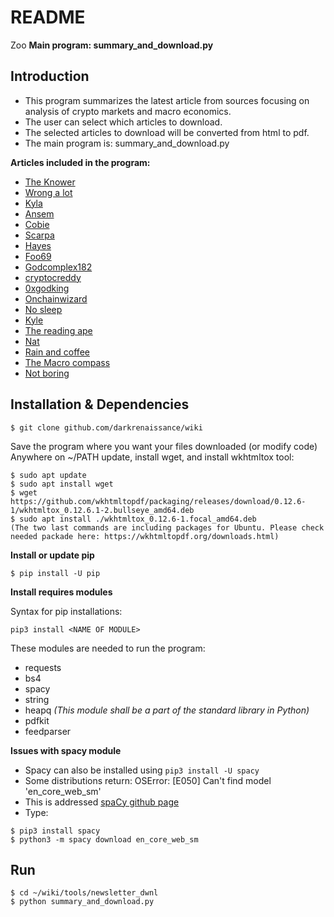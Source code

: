 # README
Zoo
**Main program: summary_and_download.py**

## Introduction

- This program summarizes the latest article from sources focusing on
analysis of crypto markets and macro economics.
- The user can select which articles to download.
- The selected articles to download will be converted from html to pdf.
- The main program is: summary_and_download.py

**Articles included in the program:**

* [The Knower](https://theknower.substack.com/archive)
* [Wrong a lot](https://wrongalot.substack.com/archive)
* [Kyla](https://kyla.substack.com/archive)
* [Ansem](https://blknoiz06.substack.com/archive)
* [Cobie](https://cobie.substack.com/archive)
* [Scarpa](https://medium.com/@TraderScarpa/)
* [Hayes](https://cryptohayes.medium.com/)
* [Foo69](https://fooo69.medium.com/)
* [Godcomplex182](https://medium.com/@godcomplex182/)
* [cryptocreddy](https://medium.com/@cryptocreddy/)
* [0xgodking](https://medium.com/@0xgodking/)
* [Onchainwizard](https://onchainwizard.substack.com/archive)
* [No sleep](https://nosleep.substack.com/archive)
* [Kyle](https://0xfren.substack.com/archive)
* [The reading ape](https://thereadingape.substack.com/archive)
* [Nat](https://crypto.nateliason.com/)
* [Rain and coffee](https://rainandcoffee.substack.com/archive)
* [The Macro compass](https://themacrocompass.substack.com/archive)
* [Not boring](https://www.notboring.co/)

## Installation & Dependencies
```
$ git clone github.com/darkrenaissance/wiki
```

Save the program where you want your files downloaded (or modify code)
Anywhere on ~/PATH update, install wget, and install wkhtmltox tool:

```
$ sudo apt update
$ sudo apt install wget
$ wget https://github.com/wkhtmltopdf/packaging/releases/download/0.12.6-1/wkhtmltox_0.12.6.1-2.bullseye_amd64.deb 
$ sudo apt install ./wkhtmltox_0.12.6-1.focal_amd64.deb
(The two last commands are including packages for Ubuntu. Please check needed packade here: https://wkhtmltopdf.org/downloads.html)
```

**Install or update pip**

`$ pip install -U pip`

**Install requires modules**

Syntax for pip installations:

`pip3 install <NAME OF MODULE>`

These modules are needed to run the program:
- requests
- bs4
- spacy
- string
- heapq *(This module shall be a part of the standard library in Python)*
- pdfkit
- feedparser

**Issues with spacy module**

- Spacy can also be installed using `pip3 install -U spacy`
- Some distributions return: OSError: [E050] Can't find model 'en_core_web_sm'
- This is addressed [spaCy github page](https://github.com/explosion/spaCy/issues/4577)
- Type:
```
$ pip3 install spacy
$ python3 -m spacy download en_core_web_sm
```

## Run
```
$ cd ~/wiki/tools/newsletter_dwnl
$ python summary_and_download.py
```
